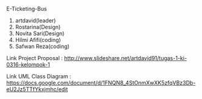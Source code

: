 E-Ticketing-Bus

1. artdavid(leader)
2. Rostarina(Design)
3. Novita Sari(Design)
4. Hilmi Afifi(coding)
5. Safwan Reza(coding)

Link Project Proposal :
http://www.slideshare.net/artdavid91/tugas-1-ki-0316-kelompok-1

Link UML Class Diagram :
https://docs.google.com/document/d/1FNQN8_4StOnmXwXK5zfqVBz3Db-eU2Jz5TTfYkxjmhc/edit